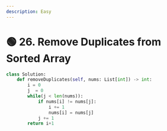 ```yaml
---
description: Easy
---
```


# 🟢 26. Remove Duplicates from Sorted Array

```python
class Solution:
    def removeDuplicates(self, nums: List[int]) -> int:
        i = 0
        j  = 0
        while(j < len(nums)):
            if nums[i] != nums[j]:
                i += 1
                nums[i] = nums[j]
            j += 1
        return i+1
```
